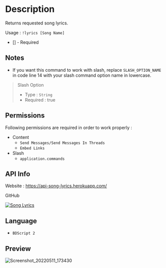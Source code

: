 # Description
Returns requested song lyrics.

Usage : ` !lyrics [Song Name] `
- [] - Required

## Notes
- If you want this command to work with slash, replace ` SLASH_OPTION_NAME  ` in code line 14 with your slash command option name in lowercase.
> Slash Option
> - Type : ` String `
> - Required : true

## Permissions
Following permissions are required in order to work properly :

- Content
   - ` Send Messages/Send Messages In Threads `
   - ` Embed Links `
- Slash
  - ` application.commands `

## API Info
Website : https://api-song-lyrics.herokuapp.com/

GitHub

[![Song Lyrics](https://github-readme-stats.vercel.app/api/pin/?username=azharimm&repo=song-lyrics-api&theme=dark&hide_border=true)](https://github.com/azharimm/song-lyrics-api)


## Language
- ` BDScript 2 `

## Preview
![Screenshot_20220511_173430](https://user-images.githubusercontent.com/95774950/167851546-bd0b55e4-761d-4f3e-9774-1b2d1c6fc607.png)
